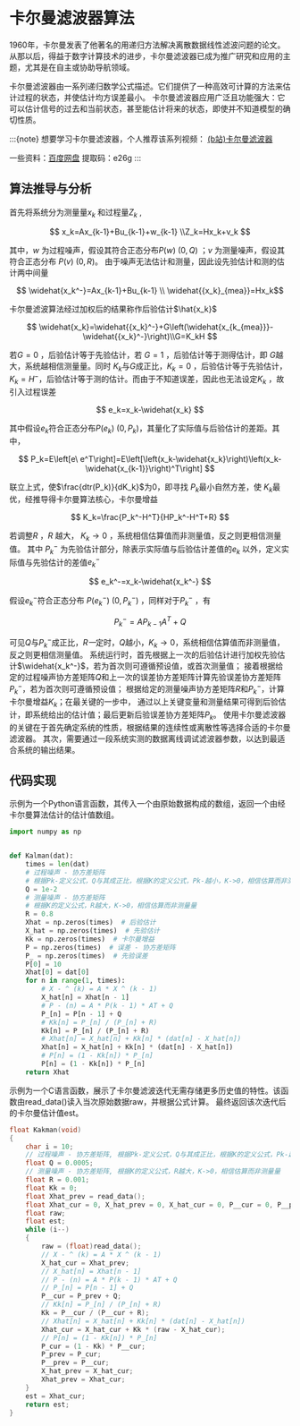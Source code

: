 # 卡尔曼滤波器算法

1960年，卡尔曼发表了他著名的用递归方法解决离散数据线性滤波问题的论文。 从那以后，得益于数字计算技术的进步，卡尔曼滤波器已成为推广研究和应用的主题，尤其是在自主或协助导航领域。

卡尔曼滤波器由一系列递归数学公式描述。它们提供了一种高效可计算的方法来估计过程的状态，并使估计均方误差最小。 卡尔曼滤波器应用广泛且功能强大：它可以估计信号的过去和当前状态，甚至能估计将来的状态，即使并不知道模型的确切性质。

:::{note} 想要学习卡尔曼滤波器，个人推荐该系列视频： [(b站)卡尔曼滤波器](https://www.bilibili.com/video/BV1ez4y1X7eR)

一些资料：[百度网盘](https://pan.baidu.com/s/1bKELOhi6kIZ5C52OxSLPLg) 提取码：e26g
:::

## 算法推导与分析

首先将系统分为测量量$x_k$ 和过程量$Z_k$ ,

$$ x_k=Ax_{k-1}+Bu_{k-1}+w_{k-1} \\Z_k=Hx_k+v_k $$

其中，$w$ 为过程噪声，假设其符合正态分布$P(w)~(0,Q)$ ；$v$ 为测量噪声，假设其符合正态分布 $P(v)~(0,R)$。 由于噪声无法估计和测量，因此设先验估计和测的估计两中间量

$$ \widehat{x_k^-}=Ax_{k-1}+Bu_{k-1} \\ \widehat{{x_k}_{mea}}=Hx_k$$

卡尔曼滤波算法经过加权后的结果称作后验估计$\hat{x_k}$

$$ \widehat{x_k}=\widehat{{x_k}^-}+G\left(\widehat{x_{k_{mea}}}-\widehat{{x_k}^-}\right)\\G=K_kH $$

若$G=0$ ，后验估计等于先验估计，若 $G=1$ ，后验估计等于测得估计，即 $G$越大，系统越相信测量量。同时 $K_k$与$G$成正比，$K_k=0$ ，后验估计等于先验估计，
$K_k=H^-$，后验估计等于测的估计。而由于不知道误差，因此也无法设定$K_k$ ，故引入过程误差

$$ e_k=x_k-\widehat{x_k} $$

其中假设$e_k$符合正态分布$P(e_k)~(0,P_k)$，其量化了实际值与后验估计的差距。其中，

$$ P_k=E\left[e\ e^T\right]=E\left[\left(x_k-\widehat{x_k}\right)\left(x_k-\widehat{x_{k-1}}\right)^T\right] $$

联立上式，使$\frac{dtr(P_k)}{dK_k}$为0，即寻找 $P_k$最小自然方差，使 $K_k$最优，经推导得卡尔曼算法核心，卡尔曼增益

$$ K_k=\frac{P_k^-H^T}{HP_k^-H^T+R} $$

若调整$R$ ，$R$ 越大， $K_k \rightarrow 0$ ，系统相信估算值而非测量值，反之则更相信测量值。 其中 $P_k^-$ 为先验估计部分，除表示实际值与后验估计差值的$e_k$
以外，定义实际值与先验估计的差值$e_k^-$

$$ e_k^-=x_k-\widehat{x_k^-} $$

假设$e_k^-$符合正态分布 $P(e_k^-)~(0,P_k^-)$ ，同样对于$P_k^-$ ，有

$$ P_k^-=AP_{k-1}A^T+Q $$

可见$Q$与$P_k^-$成正比，$R一$定时，$Q$越小，$K_k\rightarrow0$，系统相信估算值而非测量值，反之则更相信测量值。
系统运行时，首先根据上一次的后验估计进行加权先验估计$\widehat{x_k^-}$，若为首次则可遵循预设值，或首次测量值；
接着根据给定的过程噪声协方差矩阵$Q$和上一次的误差协方差矩阵计算先验误差协方差矩阵$P_k^-$，若为首次则可遵循预设值； 根据给定的测量噪声协方差矩阵$R$和$P_k^-$，计算卡尔曼增益$K_k$；在最关键的一步中，
通过以上关键变量和测量结果可得到后验估计，即系统给出的估计值；最后更新后验误差协方差矩阵$P_k$。 使用卡尔曼滤波器的关键在于首先确定系统的性质，根据结果的连续性或离散性等选择合适的卡尔曼滤波器。
其次，需要通过一段系统实测的数据离线调试滤波器参数，以达到最适合系统的输出结果。

## 代码实现

示例为一个Python语言函数，其传入一个由原始数据构成的数组，返回一个由经卡尔曼算法估计的估计值数组。

```python
import numpy as np


def Kalman(dat):
    times = len(dat)
    # 过程噪声 - 协方差矩阵
    # 根据Pk-定义公式，Q与其成正比，根据K的定义公式，Pk-越小，K->0，相信估算而非测量量
    Q = 1e-2
    # 测量噪声 - 协方差矩阵
    # 根据K的定义公式，R越大，K->0，相信估算而非测量量
    R = 0.8
    Xhat = np.zeros(times)  # 后验估计
    X_hat = np.zeros(times)  # 先验估计
    Kk = np.zeros(times)  # 卡尔曼增益
    P = np.zeros(times)  # 误差 - 协方差矩阵
    P_ = np.zeros(times)  # 先验误差
    P[0] = 10
    Xhat[0] = dat[0]
    for n in range(1, times):
        # X - ^ (k) = A * X ^ (k - 1)
        X_hat[n] = Xhat[n - 1]
        # P - (n) = A * P(k - 1) * AT + Q
        P_[n] = P[n - 1] + Q
        # Kk[n] = P_[n] / (P_[n] + R)
        Kk[n] = P_[n] / (P_[n] + R)
        # Xhat[n] = X_hat[n] + Kk[n] * (dat[n] - X_hat[n])
        Xhat[n] = X_hat[n] + Kk[n] * (dat[n] - X_hat[n])
        # P[n] = (1 - Kk[n]) * P_[n]
        P[n] = (1 - Kk[n]) * P_[n]
    return Xhat
```

示例为一个C语言函数，展示了卡尔曼滤波迭代无需存储更多历史值的特性。该函数由read_data()读入当次原始数据raw，并根据公式计算。
最终返回该次迭代后的卡尔曼估计值est。

```C
float Kakman(void)
{
    char i = 10;
    // 过程噪声 - 协方差矩阵, 根据Pk-定义公式，Q与其成正比，根据K的定义公式，Pk-越小，K->0，相信估算而非测量量
    float Q = 0.0005;
    // 测量噪声 - 协方差矩阵, 根据K的定义公式，R越大，K->0，相信估算而非测量量
    float R = 0.001;
    float Kk = 0;
    float Xhat_prev = read_data();
    float Xhat_cur = 0, X_hat_prev = 0, X_hat_cur = 0, P__cur = 0, P__prev = 0, P_prev = 0, P_cur = 10;
    float raw;
    float est;
    while (i--)
    {
        raw = (float)read_data();
        // X - ^ (k) = A * X ^ (k - 1)
        X_hat_cur = Xhat_prev;
        // X_hat[n] = Xhat[n - 1]
        // P - (n) = A * P(k - 1) * AT + Q
        // P_[n] = P[n - 1] + Q
        P__cur = P_prev + Q;
        // Kk[n] = P_[n] / (P_[n] + R)
        Kk = P__cur / (P__cur + R);
        // Xhat[n] = X_hat[n] + Kk[n] * (dat[n] - X_hat[n])
        Xhat_cur = X_hat_cur + Kk * (raw - X_hat_cur);
        // P[n] = (1 - Kk[n]) * P_[n]
        P_cur = (1 - Kk) * P__cur;
        P_prev = P_cur;
        P__prev = P__cur;
        X_hat_prev = X_hat_cur;
        Xhat_prev = Xhat_cur;
    }
    est = Xhat_cur;
    return est;
}
```
